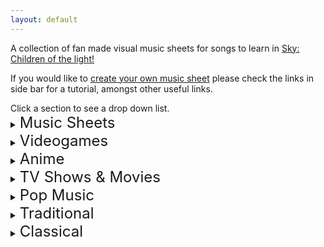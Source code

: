 ```yaml
---
layout: default
---
```


<p>A collection of fan made visual music sheets for songs to learn in <a href="https://thatskygame.com/">Sky: Children of the light!</a></p>
<p>If you would like to <a href="https://sky-pod.github.io/Sky-Pod/make-your-own-sheet.html">create your own music sheet</a> please check the links in side bar for a tutorial, amongst other useful links.</p>
Click a section to see a drop down list.

<details>
 <summary><font size="5">Music Sheets</font></summary>

<ul>  
<li><a href="./songs/Cant-Help-Falling-in-Love-Intro.html"> Can't Help Falling in Love (Intro) </a></li>
<li>Graduation Photo</li>
<li>Hallelujah</li>
<li>Illusionary Daytime Flute</li>
<li>Kiss the Rain</li>
<li>Love Like You</li>
<li>Superstition</li>
<li>You are my Sunshine</li>
</ul>
</details>

<details>
 <summary><font size="5">Videogames</font></summary>

<ul>   
<li>Dearly Beloved - Kingdom Hearts</li>
<li>Pokemon Center Theme</li>
<li>Song of Storms - Legend of Zelda</li>
<li>Super Mario NES Theme (simple version)</li>
<li>Super Mario NES Theme (with chords)</li>
<li>Sweden - Minecraft</li>
<li>Threshold - Journey</li>
<li>Zelda's Lullaby - Ocarina of Time</li> 
</ul> 
</details>


<details>
 <summary><font size="5">Anime</font></summary>
  
<ul> 
<li>Always With Me - Spirited Away</li>
<li>Dango Daikazoku - Kyoto Animation</li>
<li>Fly Me to the Moon - Neon Genesis Evangelion</li>
<li>Hokage Funeral - Naruto</li>
<li>Mitsuha's Theme - Kimi No Na wa - Your Name</li>
<li>穿越时空的思念</li>
</ul> 
</details>

<details>
  <summary><font size="5">TV Shows & Movies</font></summary>

<ul> 
<li>Binary Sunset - Star Wars</li>
<li>Davy Jones Theme - Pirates of the Caribbean</li>
<li>Do-Re-Mi - The Sound of Music</li>
<li>Godfather Theme - Speak Softly Love</li>
<li>Harry Potter - Hedwig's Theme (Advanced)</li>
<li>Little Boxes - Weeds</li>
<li>Married Life - UP</li>
<li>My Heart Will Go On - Titanic Theme</li>
<li>Rugrats Theme</li>
<li>Shiny (Moana)</li>
<li>Somewhere Over the Rainbow (Advanced)</li>
</ul> 
</details>

<details>
  <summary><font size="5">Pop Music</font></summary>

<ul>  
<li>Eleanor Rigby (The Beatles)</li>
<li>Hey Jude (The Beatles)</li>
<li>Island in the Sun (Weezer)</li>
<li>Kaze wo atsumete (Happy End, 1971)</li>
<li>Last Christmas (first verse)</li>
<li>Take on me (A-Ah)</li>
<li>With a little help from my friends (The Beatles)</li>
<li>Yellow Submarine (The Beatles)</li>
<li>Yesterday (The Beatles)</li>
<li>Young Dumb & Broke (Khalid)</li>
</ul> 
</details>

<details>
  <summary><font size="5">Traditional</font></summary>

<ul>   
<li>Amazing Grace (John Newton)</li>
<li>American folk songs</li>
<li>Scarborough Fair</li>
</ul> 
</details>

<details>
 <summary><font size="5">Classical</font></summary>

<ul>   
<li>Carol of the Bells</li>
<li>Clair de Lune</li>
<li>Für Elise</li>
<li>Jesu, Joy of Man's Desiring</li>
<li>Lullaby</li>
<li>Ode to Joy</li>
</ul> 
</details>
